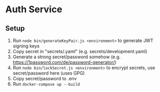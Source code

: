 # Auth Service

## Setup

1. Run `node bin/generateKeyPair.js <environment>` to generate JWT signing keys
2. Copy secret in "secrets/<environment>.yaml" (e.g. secrets/development.yaml)
3. Generate a strong secret/password somehow (e.g. https://1password.com/de/password-generator/)
4. Run `node bin/lockSecret.js <environment>` to encrypt secrets, use secret/password here (uses GPG)
5. Copy secret/password to .env
6. Run `docker-compose up --build`

